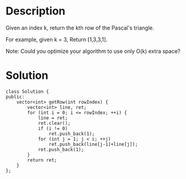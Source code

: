 # Description 

Given an index k, return the kth row of the Pascal's triangle.

For example, given k = 3,
Return [1,3,3,1].

Note:
Could you optimize your algorithm to use only O(k) extra space?

# Solution
```
class Solution {
public:
    vector<int> getRow(int rowIndex) {
        vector<int> line, ret;
        for (int i = 0; i <= rowIndex; ++i) {
            line = ret;
            ret.clear();
            if (i != 0)
                ret.push_back(1);
            for (int j = 1; j < i; ++j)
                ret.push_back(line[j-1]+line[j]);
            ret.push_back(1);
        }
        return ret;
    }
};
```
